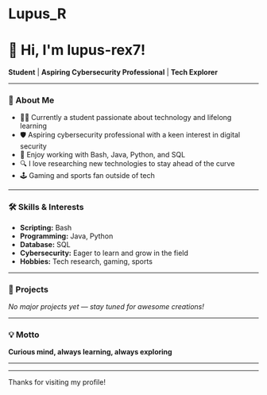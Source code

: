 # Lupus_R
# 👋 Hi, I'm lupus-rex7!

**Student** | **Aspiring Cybersecurity Professional** | **Tech Explorer**

---

### 🌟 About Me
- 🧑‍🎓 Currently a student passionate about technology and lifelong learning
- 🛡️ Aspiring cybersecurity professional with a keen interest in digital security
- 🐧 Enjoy working with Bash, Java, Python, and SQL
- 🔍 I love researching new technologies to stay ahead of the curve
- 🕹️ Gaming and sports fan outside of tech

---

### 🛠️ Skills & Interests
- **Scripting:** Bash
- **Programming:** Java, Python
- **Database:** SQL
- **Cybersecurity:** Eager to learn and grow in the field
- **Hobbies:** Tech research, gaming, sports

---

### 🚀 Projects
*No major projects yet — stay tuned for awesome creations!*

---

### 💡 Motto
**Curious mind, always learning, always exploring**

---

<!--
Add your social links below whenever you're ready!
[LinkedIn](#) • [Twitter](#) • [Website](#)
-->

---

Thanks for visiting my profile!
